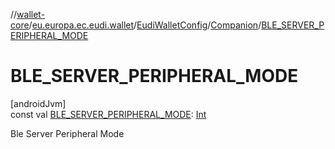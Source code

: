 //[wallet-core](../../../../index.md)/[eu.europa.ec.eudi.wallet](../../index.md)/[EudiWalletConfig](../index.md)/[Companion](index.md)/[BLE_SERVER_PERIPHERAL_MODE](-b-l-e_-s-e-r-v-e-r_-p-e-r-i-p-h-e-r-a-l_-m-o-d-e.md)

# BLE_SERVER_PERIPHERAL_MODE

[androidJvm]\
const
val [BLE_SERVER_PERIPHERAL_MODE](-b-l-e_-s-e-r-v-e-r_-p-e-r-i-p-h-e-r-a-l_-m-o-d-e.md): [Int](https://kotlinlang.org/api/latest/jvm/stdlib/kotlin/-int/index.html)

Ble Server Peripheral Mode
